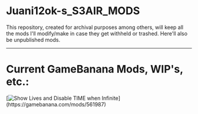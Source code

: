 # Juani12ok-s_S3AIR_MODS
This repository, created for archival purposes among others, will keep all the mods I'll modify/make in case they get withheld or trashed. Here'll also be unpublished mods.

***

# Current GameBanana Mods, WIP's, etc.:

[![Show Lives and Disable TIME when Infinite]("https://images.gamebanana.com/img/embeddables/Mod_561987_large.jpg?1734166273")](https://gamebanana.com/mods/561987)